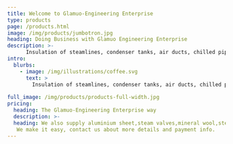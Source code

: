 ```yaml
---
title: Welcome to Glamuo-Engineering Enterprise
type: products
page: /products.html
image: /img/products/jumbotron.jpg
heading: Doing Business with Glamuo Engineering Enterprise
description: >-
      Insulation of steamlines, condenser tanks, air ducts, chilled pipes, chilled tanks & boilers.
intro:
  blurbs:
    - image: /img/illustrations/coffee.svg
      text: >
        Insulation of steamlines, condenser tanks, air ducts, chilled pipes, chilled tanks & Boilers. Contact us for service.
      
full_image: /img/products/products-full-width.jpg
pricing:
  heading: The Glamuo-Engineering Enterprise way
  description: >-
  heading: We also supply aluminium sheet,steam valves,mineral wool,steam traps and many more boiler parts and accessories.
   We make it easy, contact us about more details and payment info.
---
```


